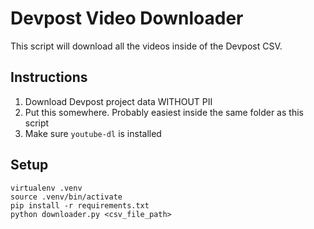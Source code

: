 # Devpost Video Downloader

This script will download all the videos inside of the Devpost CSV.

## Instructions
1. Download Devpost project data WITHOUT PII
2. Put this somewhere. Probably easiest inside the same folder as this script
3. Make sure `youtube-dl` is installed

## Setup
```
virtualenv .venv
source .venv/bin/activate
pip install -r requirements.txt
python downloader.py <csv_file_path>
```
